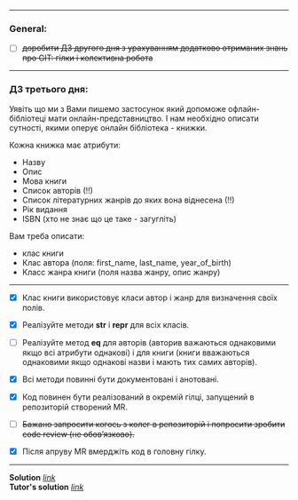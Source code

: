 
---
### General:
- [ ] ~~доробити ДЗ другого дня з урахуванням додатково отриманих знань про GIT: гілки і колективна робота~~

---

### ДЗ третього дня:

Уявіть що ми з Вами пишемо застосунок який допоможе офлайн-бібліотеці мати онлайн-представництво. І нам необхідно описати сутності, якими оперує онлайн бібліотека - книжки.

Кожна книжка має атрибути:
 - Назву
 - Опис
 - Мова книги
 - Список авторів (!!)
 - Список літературних жанрів до яких вона віднесена (!!)
 - Рік видання
 - ISBN (хто не знає що це таке - загугліть)

Вам треба описати:

 - клас книги
 - Клас автора (поля: first_name, last_name, year_of_birth)
 - Класс жанра книги (поля назва жанру, опис жанру)

---

- [x] Клас книги використовує класи автор і жанр для визначення своїх полів.
- [x] Реалізуйте методи __str__ і __repr__ для всіх класів.
- [ ] Реалізуйте метод __eq__ для авторів (авторив важаються однаковими якщо всі атрибути однакові) і для книги (книги вважаються однаковими якщо однакові назви і мають тих самих авторів).


- [x] Всі методи повинні бути документовані і анотовані.


- [x] Код повинен бути реалізований в окремій гілці, запущений в репозиторій створений MR. 
- [ ] ~~Бажано запросити когось з колег в репозиторій і попросити зробити code review (не обовʼязково).~~


- [x] Після апруву MR вмерджіть код в головну гілку.

---
**Solution** [*link*](hw_3.py)
\
**Tutor's solution** [*link*](tutor_solution_3.py)